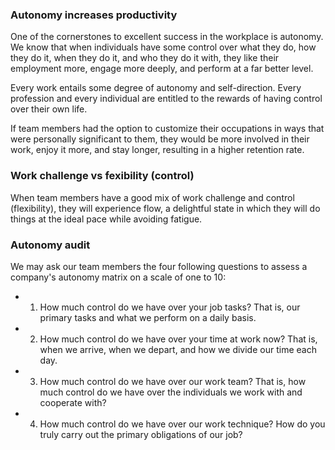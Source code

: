 ### Autonomy increases productivity 

One of the cornerstones to excellent success in the workplace is autonomy. We know that when individuals have some control over what they do, how they do it, when they do it, and who they do it with, they like their employment more, engage more deeply, and perform at a far better level.

Every work entails some degree of autonomy and self-direction. Every profession and every individual are entitled to the rewards of having control over their own life.

If team members had the option to customize their occupations in ways that were personally significant to them, they would be more involved in their work, enjoy it more, and stay longer, resulting in a higher retention rate.


### Work challenge vs fexibility (control) 

When team members have a good mix of work challenge and control (flexibility), they will experience flow, a delightful state in which they will do things at the ideal pace while avoiding fatigue.


### Autonomy audit 

We may ask our team members the four following questions to assess a company's autonomy matrix on a scale of one to 10: 

- 1. How much control do we have over your job tasks? That is, our primary tasks and what we perform on a daily basis.  

- 2. How much control do we have over your time at work now? That is, when we arrive, when we depart, and how we divide our time each day. 

- 3. How much control do we have over our work team? That is, how much control do we have over the individuals we work with and cooperate with? 

-  4. How much control do we have over our work technique? How do you truly carry out the primary obligations of our job?
